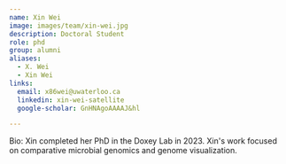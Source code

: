 ```yaml
---
name: Xin Wei
image: images/team/xin-wei.jpg
description: Doctoral Student
role: phd
group: alumni
aliases:
  - X. Wei
  - Xin Wei
links:
  email: x86wei@uwaterloo.ca
  linkedin: xin-wei-satellite
  google-scholar: GnHNAgoAAAAJ&hl

---
```


Bio: Xin completed her PhD in the Doxey Lab in 2023. Xin's work focused on comparative microbial genomics and genome visualization.

